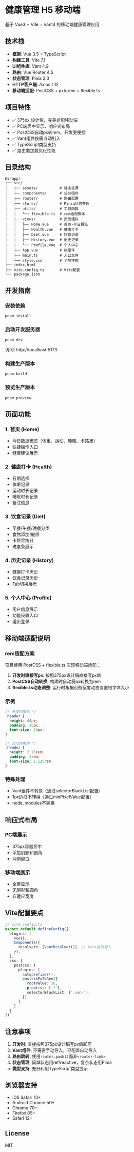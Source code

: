 # 健康管理 H5 移动端

基于 Vue3 + Vite + Vant4 的移动端健康管理应用

## 技术栈

- **框架**: Vue 3.5 + TypeScript
- **构建工具**: Vite 7.1
- **UI组件库**: Vant 4.9
- **路由**: Vue Router 4.5
- **状态管理**: Pinia 2.3
- **HTTP客户端**: Axios 1.12
- **移动端适配**: PostCSS + pxtorem + flexible.ts

## 项目特性

- ✅ 375px 设计稿，完美适配移动端
- ✅ PC端居中显示，响应式布局
- ✅ PostCSS自动px转rem，开发更便捷
- ✅ Vant组件按需自动引入
- ✅ TypeScript类型支持
- ✅ 路由懒加载优化性能

## 目录结构

```
h5-app/
├── src/
│   ├── assets/          # 静态资源
│   ├── components/      # 公共组件
│   ├── router/          # 路由配置
│   ├── stores/          # Pinia状态管理
│   ├── utils/           # 工具函数
│   │   └── flexible.ts  # rem适配脚本
│   ├── views/           # 页面组件
│   │   ├── Home.vue     # 首页-今日概览
│   │   ├── Health.vue   # 健康打卡
│   │   ├── Diet.vue     # 饮食记录
│   │   ├── History.vue  # 历史记录
│   │   └── Profile.vue  # 个人中心
│   ├── App.vue          # 根组件
│   ├── main.ts          # 入口文件
│   └── style.css        # 全局样式
├── index.html
├── vite.config.ts       # Vite配置
└── package.json
```

## 开发指南

### 安装依赖

```bash
pnpm install
```

### 启动开发服务器

```bash
pnpm dev
```

访问: http://localhost:5173

### 构建生产版本

```bash
pnpm build
```

### 预览生产版本

```bash
pnpm preview
```

## 页面功能

### 1. 首页 (Home)
- 今日数据概览（体重、运动、睡眠、卡路里）
- 快捷操作入口
- 健康建议展示

### 2. 健康打卡 (Health)
- 日期选择
- 体重记录
- 运动时长记录
- 睡眠时长记录
- 备注信息

### 3. 饮食记录 (Diet)
- 早餐/午餐/晚餐分类
- 食物添加/删除
- 卡路里统计
- 进度条展示

### 4. 历史记录 (History)
- 健康打卡历史
- 饮食记录历史
- Tab切换展示

### 5. 个人中心 (Profile)
- 用户信息展示
- 功能设置入口
- 退出登录

## 移动端适配说明

### rem适配方案

项目使用 PostCSS + flexible.ts 实现移动端适配：

1. **开发时直接写px**: 按照375px设计稿直接写px值
2. **PostCSS自动转换**: 构建时自动将px转换为rem
3. **flexible.ts动态调整**: 运行时根据设备宽度动态设置根字体大小

### 示例

```css
/* 开发时编写 */
.header {
  height: 44px;
  padding: 16px;
  font-size: 18px;
}

/* 自动转换为 */
.header {
  height: 2.75rem;
  padding: 1rem;
  font-size: 1.125rem;
}
```

### 特殊处理

- Vant组件不转换（通过selectorBlackList配置）
- 1px边框不转换（通过minPixelValue配置）
- node_modules不转换

## 响应式布局

### PC端展示
- 375px容器居中
- 添加阴影和圆角
- 两侧留白

### 移动端展示
- 全屏显示
- 无阴影和圆角
- 自适应宽度

## Vite配置要点

```typescript
// vite.config.ts
export default defineConfig({
  plugins: [
    vue(),
    Components({
      resolvers: [VantResolver()], // Vant自动导入
    }),
  ],
  css: {
    postcss: {
      plugins: [
        autoprefixer(),
        postcssPxToRem({
          rootValue: 16,
          propList: ['*'],
          selectorBlackList: ['.van-'],
        })
      ]
    }
  }
})
```

## 注意事项

1. **开发时**: 直接按照375px设计稿写px值即可
2. **Vant组件**: 不需要手动导入，已配置自动导入
3. **路由跳转**: 使用`router.push()`而非`<router-link>`
4. **状态管理**: 简单状态用ref/reactive，复杂状态用Pinia
5. **类型支持**: 充分利用TypeScript类型提示

## 浏览器支持

- iOS Safari 10+
- Android Chrome 50+
- Chrome 70+
- Firefox 65+
- Safari 12+

## License

MIT
